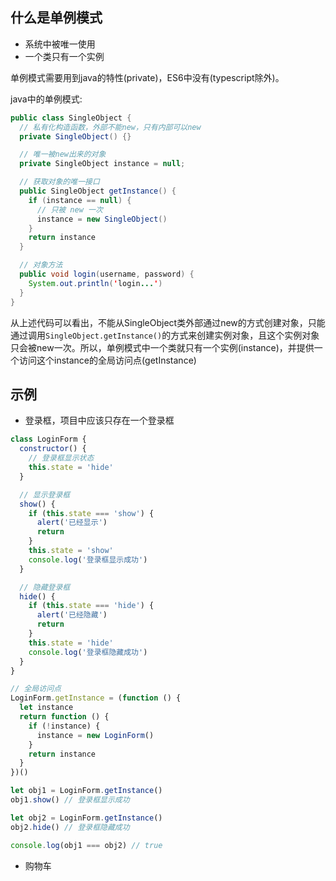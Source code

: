 ## 什么是单例模式

- 系统中被唯一使用
- 一个类只有一个实例

单例模式需要用到java的特性(private)，ES6中没有(typescript除外)。

java中的单例模式:
```java
public class SingleObject {
  // 私有化构造函数，外部不能new，只有内部可以new
  private SingleObject() {}

  // 唯一被new出来的对象
  private SingleObject instance = null;

  // 获取对象的唯一接口
  public SingleObject getInstance() {
    if (instance == null) {
      // 只被 new 一次
      instance = new SingleObject()
    }
    return instance
  }

  // 对象方法
  public void login(username, password) {
    System.out.println('login...')
  }
}
```
从上述代码可以看出，不能从SingleObject类外部通过new的方式创建对象，只能通过调用`SingleObject.getInstance()`的方式来创建实例对象，且这个实例对象只会被new一次。所以，单例模式中一个类就只有一个实例(instance)，并提供一个访问这个instance的全局访问点(getInstance)

## 示例

- 登录框，项目中应该只存在一个登录框

```javascript
class LoginForm {
  constructor() {
    // 登录框显示状态
    this.state = 'hide'
  }

  // 显示登录框
  show() {
    if (this.state === 'show') {
      alert('已经显示')
      return
    }
    this.state = 'show'
    console.log('登录框显示成功')
  }

  // 隐藏登录框
  hide() {
    if (this.state === 'hide') {
      alert('已经隐藏')
      return
    }
    this.state = 'hide'
    console.log('登录框隐藏成功')
  }
}

// 全局访问点
LoginForm.getInstance = (function () {
  let instance
  return function () {
    if (!instance) {
      instance = new LoginForm()
    }
    return instance
  }
})()

let obj1 = LoginForm.getInstance()
obj1.show() // 登录框显示成功

let obj2 = LoginForm.getInstance()
obj2.hide() // 登录框隐藏成功

console.log(obj1 === obj2) // true
```

- 购物车